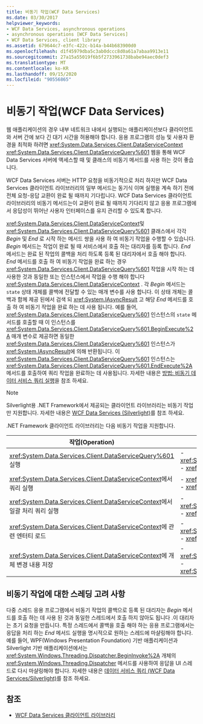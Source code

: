 ```yaml
---
title: 비동기 작업(WCF Data Services)
ms.date: 03/30/2017
helpviewer_keywords:
- WCF Data Services, asynchronous operations
- asynchronous operations [WCF Data Services]
- WCF Data Services, client library
ms.assetid: 679644c7-e3fc-422c-b14a-b44b683900d0
ms.openlocfilehash: d1f45979dba5c3ab0dccc8d0a61a7abaa9913e11
ms.sourcegitcommit: 27a15a55019f6b5f2733961738babe94aec0def3
ms.translationtype: MT
ms.contentlocale: ko-KR
ms.lasthandoff: 09/15/2020
ms.locfileid: "90556865"
---
```

# <a name="asynchronous-operations-wcf-data-services"></a>비동기 작업(WCF Data Services)
웹 애플리케이션의 경우 내부 네트워크 내에서 실행되는 애플리케이션보다 클라이언트와 서버 간에 보다 긴 대기 시간을 허용해야 합니다. 응용 프로그램의 성능 및 사용자 환경을 최적화 하려면 <xref:System.Data.Services.Client.DataServiceContext> <xref:System.Data.Services.Client.DataServiceQuery%601> 웹을 통해 WCF Data Services 서버에 액세스할 때 및 클래스의 비동기 메서드를 사용 하는 것이 좋습니다.  
  
 WCF Data Services 서버는 HTTP 요청을 비동기적으로 처리 하지만 WCF Data Services 클라이언트 라이브러리의 일부 메서드는 동기식 이며 실행을 계속 하기 전에 전체 요청-응답 교환이 완료 될 때까지 기다립니다. WCF Data Services 클라이언트 라이브러리의 비동기 메서드는이 교환이 완료 될 때까지 기다리지 않고 응용 프로그램에서 응답성이 뛰어난 사용자 인터페이스를 유지 관리할 수 있도록 합니다.  
  
 <xref:System.Data.Services.Client.DataServiceContext>및 <xref:System.Data.Services.Client.DataServiceQuery%601> 클래스에서 각각 *Begin* 및 *End* 로 시작 하는 메서드 쌍을 사용 하 여 비동기 작업을 수행할 수 있습니다. *Begin* 메서드는 작업이 완료 될 때 서비스에서 호출 하는 대리자를 등록 합니다. *End* 메서드는 완료 된 작업의 콜백을 처리 하도록 등록 된 대리자에서 호출 해야 합니다. *End* 메서드를 호출 하 여 비동기 작업을 완료 하는 경우 <xref:System.Data.Services.Client.DataServiceQuery%601> 작업을 시작 하는 데 사용한 것과 동일한 또는 인스턴스에서 작업을 수행 해야 합니다 <xref:System.Data.Services.Client.DataServiceContext> . 각 *Begin* 메서드는 `state` 상태 개체를 콜백에 전달할 수 있는 매개 변수를 사용 합니다. 이 상태 개체는 콜백과 함께 제공 된에서 검색 되 <xref:System.IAsyncResult> 고 해당 *End* 메서드를 호출 하 여 비동기 작업을 완료 하는 데 사용 됩니다. 예를 들어, <xref:System.Data.Services.Client.DataServiceQuery%601> 인스턴스의 `state` 메서드를 호출할 때 이 인스턴스를 <xref:System.Data.Services.Client.DataServiceQuery%601.BeginExecute%2A> 매개 변수로 제공하면 동일한 <xref:System.Data.Services.Client.DataServiceQuery%601> 인스턴스가 <xref:System.IAsyncResult>에 의해 반환됩니다. 이 <xref:System.Data.Services.Client.DataServiceQuery%601> 인스턴스는 <xref:System.Data.Services.Client.DataServiceQuery%601.EndExecute%2A> 메서드를 호출하여 쿼리 작업을 완료하는 데 사용됩니다. 자세한 내용은 [방법: 비동기 데이터 서비스 쿼리 실행](how-to-execute-asynchronous-data-service-queries-wcf-data-services.md)을 참조 하세요.  
  
> [!NOTE]
> Silverlight용 .NET Framework에서 제공되는 클라이언트 라이브러리는 비동기 작업만 지원합니다. 자세한 내용은 [WCF Data Services (Silverlight)](/previous-versions/windows/silverlight/dotnet-windows-silverlight/cc838234(v=vs.95))를 참조 하세요.  
  
 .NET Framework 클라이언트 라이브러리는 다음 비동기 작업을 지원합니다.  
  
|작업(Operation)|메서드|  
|---------------|-------------|  
|<xref:System.Data.Services.Client.DataServiceQuery%601> 실행|-   <xref:System.Data.Services.Client.DataServiceQuery%601.BeginExecute%2A><br />-   <xref:System.Data.Services.Client.DataServiceQuery%601.EndExecute%2A>|  
|<xref:System.Data.Services.Client.DataServiceContext>에서 쿼리 실행|-   <xref:System.Data.Services.Client.DataServiceContext.BeginExecute%2A><br />-   <xref:System.Data.Services.Client.DataServiceContext.EndExecute%2A>|  
|<xref:System.Data.Services.Client.DataServiceContext>에서 일괄 처리 쿼리 실행|-   <xref:System.Data.Services.Client.DataServiceContext.BeginExecuteBatch%2A><br />-   <xref:System.Data.Services.Client.DataServiceContext.EndExecuteBatch%2A>|  
|<xref:System.Data.Services.Client.DataServiceContext>에 관련 엔터티 로드|-   <xref:System.Data.Services.Client.DataServiceContext.BeginLoadProperty%2A><br />-   <xref:System.Data.Services.Client.DataServiceContext.EndLoadProperty%2A>|  
|<xref:System.Data.Services.Client.DataServiceContext>에 개체 변경 내용 저장|-   <xref:System.Data.Services.Client.DataServiceContext.BeginSaveChanges%2A><br />-   <xref:System.Data.Services.Client.DataServiceContext.EndSaveChanges%2A>|  
  
## <a name="threading-considerations-for-asynchronous-operations"></a>비동기 작업에 대한 스레딩 고려 사항  
 다중 스레드 응용 프로그램에서 비동기 작업의 콜백으로 등록 된 대리자는 *Begin* 메서드를 호출 하는 데 사용 된 것과 동일한 스레드에서 호출 하지 않아도 됩니다 .이 대리자는 초기 요청을 만듭니다. 특정 스레드에서 콜백을 호출 해야 하는 응용 프로그램에서는 응답을 처리 하는 *End* 메서드 실행을 명시적으로 원하는 스레드에 마샬링해야 합니다. 예를 들어, WPF(Windows Presentation Foundation) 기반 애플리케이션과 Silverlight 기반 애플리케이션에서는 <xref:System.Windows.Threading.Dispatcher.BeginInvoke%2A> 개체의 <xref:System.Windows.Threading.Dispatcher> 메서드를 사용하여 응답을 UI 스레드로 다시 마샬링해야 합니다. 자세한 내용은 [데이터 서비스 쿼리 (WCF Data Services/Silverlight)](/previous-versions/windows/silverlight/dotnet-windows-silverlight/cc903932(v=vs.95))를 참조 하세요.  
  
## <a name="see-also"></a>참조

- [WCF Data Services 클라이언트 라이브러리](wcf-data-services-client-library.md)
